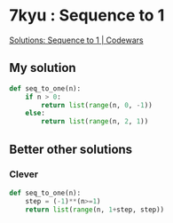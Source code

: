 # 7kyu : Sequence to 1

[Solutions: Sequence to 1 | Codewars](https://www.codewars.com/kata/5a05fe8a06d5b6208e00010b/solutions/python)

## My solution

```python
def seq_to_one(n):
    if n > 0:
        return list(range(n, 0, -1))
    else:
        return list(range(n, 2, 1))
```

## Better other solutions

### Clever

```python
def seq_to_one(n):
    step = (-1)**(n>=1)
    return list(range(n, 1+step, step))
```

